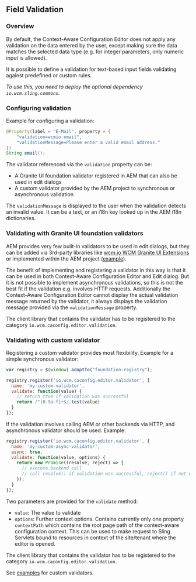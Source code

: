 ## Field Validation

### Overview

By default, the Context-Aware Configuration Editor does not apply any validation on the data entered by the user, except making sure the data matches the selected data type (e.g. for integer parameters, only numeric input is allowed).

It is possible to define a validation for text-based input fields validating against predefined or custom rules.

_To use this, you need to deploy the optional dependency `io.wcm.sling.commons`._


### Configuring validation

Example for configuring a validation:


```java
@Property(label = "E-Mail", property = {
    "validation=wcmio.email",
    "validationMessage=Please enter a valid email address."
})
String email();
```

The validator referenced via the `validation` property can be:

* A Granite UI foundation validator registered in AEM that can also be used in edit dialogs
* A custom validator provided by the AEM project to synchronous or asynchronous validation

The `validationMessage` is displayed to the user when the validation detects an invalid value. It can be a text, or an i18n key looked up in the AEM i18n dictionaries.


### Validating with Granite UI foundation validators

AEM provides very few built-in validators to be used in edit dialogs, but they can be added via 3rd-party libraries like [wcm.io WCM Granite UI Extensions][wcmio-graniteui-extensions] or implemented within the AEM project ([example][graniteui-foundation-validator-example]).

The benefit of implementing and registering a validator in this way is that it can be used in both Context-Aware Configuration Editor and Edit dialog. But it is not possible to implement asynchronous validations, so this is not the best fit if the validation e.g. involves HTTP requests. Additionally the Context-Aware Configuration Editor cannot display the actual validation message returned by the validator, it always displays the validation message provided via the `validationMessage` property.

The client library that contains the validator has to be registered to the category `io.wcm.caconfig.editor.validation`.


### Validating with custom validator

Registering a custom validator provides most flexibility. Example for a simple synchronous validator:

```javascript
var registry = $(window).adaptTo("foundation-registry");

registry.register('io.wcm.caconfig.editor.validator', {
  name: 'my-custom-validator',
  validate: function(value) {
    // return true if validation was successful
    return /^[0-9a-f]+$/.test(value)
  }
});

```

If the validation involves calling AEM or other backends via HTTP, and asynchronous validator should be used. Example:

```javascript
registry.register('io.wcm.caconfig.editor.validator', {
  name: 'my-custom-async-validator',
  async: true,
  validate: function(value, options) {
    return new Promise((resolve, reject) => {
      // execute backend call
      // call resolve() if validation was successful, reject() if not or a communication error occurred
    });
  }
});
```

Two parameters are provided for the `validate` method:

* `value`: The value to validate
* `options`: Further context options. Contains currently only one property `contextPath` which contains the root page path of the context-aware configuration context. This can be used to make request to Sling Servlets bound to resources in context of the site/tenant where the editor is opened.

The client library that contains the validator has to be registered to the category `io.wcm.caconfig.editor.validation`.

See [examples][custom-validator-examples] for custom validators.



[wcmio-graniteui-extensions]: https://wcm.io/wcm/ui/granite/
[graniteui-foundation-validator-example]: https://github.com/wcm-io/io.wcm.wcm.ui.granite/blob/develop/src/main/webapp/app-root/clientlibs/io.wcm.ui.granite.validation/js/validation.js
[custom-validator-examples]: https://github.com/wcm-io/io.wcm.caconfig.sample-app/blob/develop/bundles/core/src/main/webapp/app-root/clientlibs/contextaware-config-sample-validation/js/sample-validation.js
